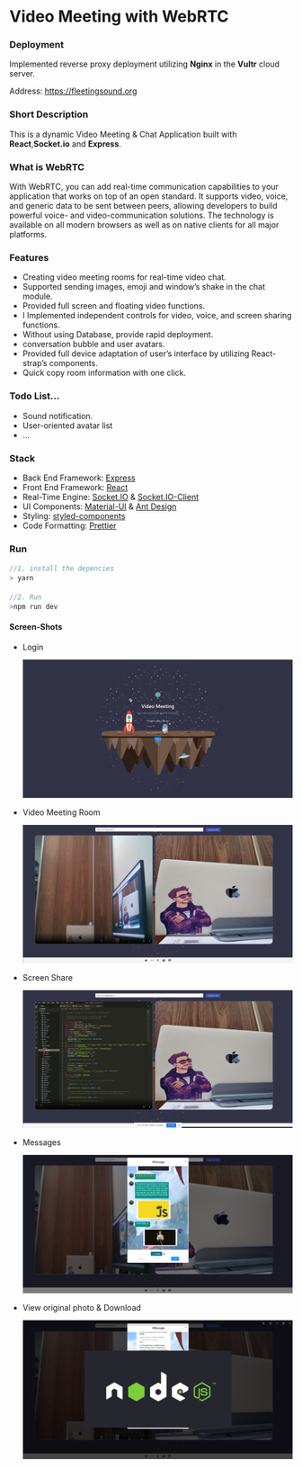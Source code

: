 # Video Meeting with WebRTC



### Deployment

Implemented reverse proxy deployment utilizing **Nginx** in the **Vultr** cloud server. 

Address: https://fleetingsound.org



### Short Description

This is a dynamic Video Meeting & Chat Application built with **React**,**Socket.io** and **Express**.



### What is WebRTC

With WebRTC, you can add real-time communication capabilities to your application that works on top of an open standard. It supports video, voice, and generic data to be sent between peers, allowing developers to build powerful voice- and video-communication solutions. The technology is available on all modern browsers as well as on native clients for all major platforms. 



### Features

- Creating video meeting rooms for real-time video chat.
- Supported sending images, emoji and window’s shake in the chat module. 
- Provided full screen and floating video functions.
- l Implemented independent controls for video, voice, and screen sharing functions.
- Without using Database, provide rapid deployment.
- conversation bubble and user avatars.
- Provided full device adaptation of user’s interface by utilizing React-strap’s components.
- Quick copy room information with one click.



### Todo List...

+ Sound notification.
+ User-oriented avatar list
+ ...



### Stack

- Back End Framework: [Express](https://expressjs.com/)
- Front End Framework: [React](https://reactjs.org/)
- Real-Time Engine: [Socket.IO](https://www.npmjs.com/package/socket.io) & [Socket.IO-Client](https://www.npmjs.com/package/socket.io-client) 
- UI Components: [Material-UI](https://material-ui.com/) & [Ant Design](https://ant.design/components/overview/)
- Styling: [styled-components](https://styled-components.com/)
- Code Formatting: [Prettier](https://prettier.io/)



### Run

```js
//1. install the depencies
> yarn

//2. Run 
>npm run dev
```





#### Screen-Shots

+ Login 

  ![Snipaste_2020-11-13_19-02-34](README.assets/Snipaste_2020-11-13_19-02-34.png)

+ Video Meeting Room

  ![Snipaste_2020-11-13_19-05-08](README.assets/Snipaste_2020-11-13_19-05-08.png)



+ Screen Share

  ![Snipaste_2020-11-13_19-05-49](README.assets/Snipaste_2020-11-13_19-05-49.png)

+ Messages

  ![Snipaste_2020-11-13_19-13-34](README.assets/Snipaste_2020-11-13_19-13-34.png)



+ View original photo & Download

  ![Snipaste_2020-11-13_19-14-07](README.assets/Snipaste_2020-11-13_19-14-07.png)



